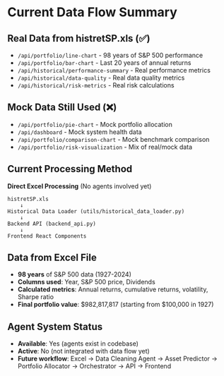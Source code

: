 # Current Data Flow Summary

## Real Data from histretSP.xls (✅)
- `/api/portfolio/line-chart` - 98 years of S&P 500 performance
- `/api/portfolio/bar-chart` - Last 20 years of annual returns  
- `/api/historical/performance-summary` - Real performance metrics
- `/api/historical/data-quality` - Real data quality metrics
- `/api/historical/risk-metrics` - Real risk calculations

## Mock Data Still Used (❌)
- `/api/portfolio/pie-chart` - Mock portfolio allocation
- `/api/dashboard` - Mock system health data
- `/api/portfolio/comparison-chart` - Mock benchmark comparison
- `/api/portfolio/risk-visualization` - Mix of real/mock data

## Current Processing Method
**Direct Excel Processing** (No agents involved yet)

```
histretSP.xls 
    ↓
Historical Data Loader (utils/historical_data_loader.py)
    ↓  
Backend API (backend_api.py)
    ↓
Frontend React Components
```

## Data from Excel File
- **98 years** of S&P 500 data (1927-2024)
- **Columns used**: Year, S&P 500 price, Dividends
- **Calculated metrics**: Annual returns, cumulative returns, volatility, Sharpe ratio
- **Final portfolio value**: $982,817,817 (starting from $100,000 in 1927)

## Agent System Status
- **Available**: Yes (agents exist in codebase)
- **Active**: No (not integrated with data flow yet)
- **Future workflow**: Excel → Data Cleaning Agent → Asset Predictor → Portfolio Allocator → Orchestrator → API → Frontend